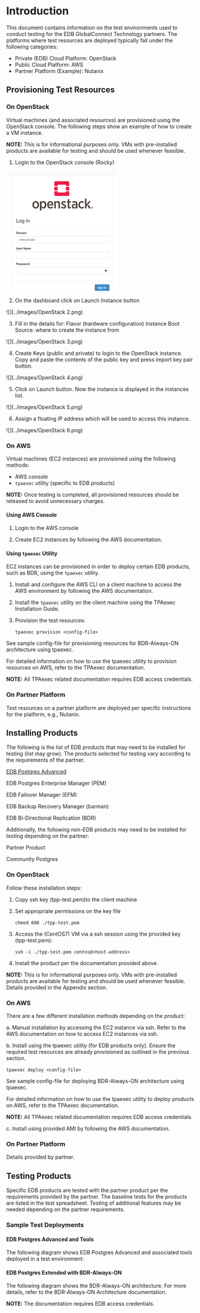 # Introduction

This document contains information on the test environments used to conduct testing for the EDB GlobalConnect Technology partners. The platforms where test resources are deployed typically fall under the following categories:

- Private (EDB) Cloud Platform: OpenStack
- Public Cloud Platform: AWS
- Partner Platform (Example): Nutanix

## Provisioning Test Resources


### On OpenStack

Virtual machines (and associated resources) are provisioned using the OpenStack console. The following steps show an example of how to create a VM instance.

**NOTE:** This is for informational purposes only. VMs with pre-installed products are available for testing and should be used whenever feasible.


1. Login to the OpenStack console (Rocky)

![](https://github.com/EnterpriseDB/tech-partner-program/blob/main/Lab%20Environment/images/Openstack%201.png)

2. On the dashboard click on Launch Instance button

![](../images/OpenStack 2.png)

3. Fill in the details for:
Flavor (hardware configuration)
Instance Boot Source: where to create the instance from

![](../images/OpenStack 3.png)

4. Create Keys (public and private) to login to the OpenStack instance. Copy and paste the contents of the public key and press import key pair button.

![](../images/OpenStack 4.png)

5. Click on Launch button. Now the instance is displayed in the instances list.

![](../images/OpenStack 5.png)

6. Assign a floating IP address which will be used to access this instance.

![](../images/OpenStack 6.png)

### On AWS

Virtual machines (EC2 instances) are provisioned using the following methods:

- AWS console
- `tpaexec` utility (specific to EDB products)

**NOTE:** Once testing is completed, all provisioned resources should be released to avoid unnecessary charges.

#### Using AWS Console

1. Login to the AWS console

2. Create EC2 instances by following the AWS documentation.

#### Using `tpaexec` Utility

EC2 instances can be provisioned in order to deploy certain EDB products, such as BDR, using the `tpaexec` utility.

1. Install and configure the AWS CLI on a client machine to access the AWS environment by following the AWS documentation.

2. Install the `tpaexec` utility on the client machine using the TPAexec Installation Guide.

3. Provision the test resources:
    ```
    tpaexec provision <config-file>
    ```
	
See sample config-file for provisioning resources for BDR-Always-ON architecture using tpaexec.

For detailed information on how to use the tpaexec utility to provision resources on AWS, refer to the TPAexec documentation.

**NOTE:** All TPAexec related documentation requires EDB access credentials.

### On Partner Platform

Test resources on a partner platform are deployed per specific instructions for the platform, e.g., Nutanix.

## Installing Products

The following is the list of EDB products that may need to be installed for testing (list may grow). The products selected for testing vary according to the requirements of the partner.

[EDB Postgres Advanced](https://www.enterprisedb.com/docs/epas/latest/epas_guide/)

EDB Postgres Enterprise Manager (PEM)

EDB Failover Manager (EFM)

EDB Backup Recovery Manager (barman)

EDB Bi-Directional Replication (BDR)

Additionally, the following non-EDB products may need to be installed for testing depending on the partner:

Partner Product

Community Postgres


### On OpenStack

Follow these installation steps:

1. Copy ssh key (tpp-test.pem)to the client machine

2. Set appropriate permissions on the key file
    ```
    chmod 600 ./tpp-test.pem
    ```
3. Access the (CentOS7) VM via a ssh session using the provided key (tpp-test.pem):
    ```
    ssh -i ./tpp-test.pem centos@<host-address>
    ```
4. Install the product per the documentation provided above.

**NOTE:** This is for informational purposes only. VMs with pre-installed products are available for testing and should be used whenever feasible. Details provided in the Appendix section.


### On AWS

There are a few different installation methods depending on the product:

a. Manual installation by accessing the EC2 instance via ssh. Refer to the AWS documentation on how to access EC2 instances via ssh.

b. Install using the tpaexec utility (for EDB products only). Ensure the required test resources are already provisioned as outlined in the previous section.

```
tpaexec deploy <config-file>
```
	
See sample config-file for deploying BDR-Always-ON architecture using tpaexec.

For detailed information on how to use the tpaexec utility to deploy products on AWS, refer to the TPAexec documentation.

**NOTE:** All TPAexec related documentation requires EDB access credentials.

c. Install using provided AMI by following the AWS documentation.

### On Partner Platform

Details provided by partner.

## Testing Products

Specific EDB products are tested with the partner product per the requirements provided by the partner. The baseline tests for the products are listed in the test spreadsheet. Testing of additional features may be needed depending on the partner requirements.

### Sample Test Deployments

#### EDB Postgres Advanced and Tools

The following diagram shows EDB Postgres Advanced and associated tools deployed in a test environment:


#### EDB Postgres Extended with BDR-Always-ON
 
The following diagram shows the BDR-Always-ON architecture. For more details, refer to the BDR-Always-ON Architecture documentation.
 
**NOTE:** The documentation requires EDB access credentials.

